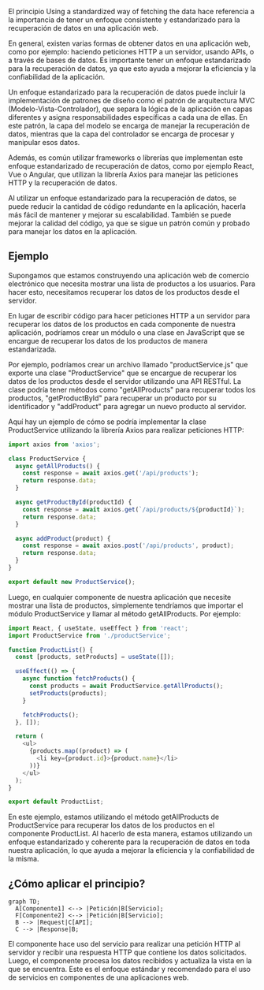 El principio Using a standardized way of fetching the data hace referencia a la importancia de tener un enfoque consistente y estandarizado para la recuperación de datos en una aplicación web.

En general, existen varias formas de obtener datos en una aplicación web, como por ejemplo: haciendo peticiones HTTP a un servidor, usando APIs, o a través de bases de datos. Es importante tener un enfoque estandarizado para la recuperación de datos, ya que esto ayuda a mejorar la eficiencia y la confiabilidad de la aplicación.

Un enfoque estandarizado para la recuperación de datos puede incluir la implementación de patrones de diseño como el patrón de arquitectura MVC (Modelo-Vista-Controlador), que separa la lógica de la aplicación en capas diferentes y asigna responsabilidades específicas a cada una de ellas. En este patrón, la capa del modelo se encarga de manejar la recuperación de datos, mientras que la capa del controlador se encarga de procesar y manipular esos datos.

Además, es común utilizar frameworks o librerías que implementan este enfoque estandarizado de recuperación de datos, como por ejemplo React, Vue o Angular, que utilizan la librería Axios para manejar las peticiones HTTP y la recuperación de datos.

Al utilizar un enfoque estandarizado para la recuperación de datos, se puede reducir la cantidad de código redundante en la aplicación, hacerla más fácil de mantener y mejorar su escalabilidad. También se puede mejorar la calidad del código, ya que se sigue un patrón común y probado para manejar los datos en la aplicación.



## Ejemplo

Supongamos que estamos construyendo una aplicación web de comercio electrónico que necesita mostrar una lista de productos a los usuarios. Para hacer esto, necesitamos recuperar los datos de los productos desde el servidor.

En lugar de escribir código para hacer peticiones HTTP a un servidor para recuperar los datos de los productos en cada componente de nuestra aplicación, podríamos crear un módulo o una clase en JavaScript que se encargue de recuperar los datos de los productos de manera estandarizada.

Por ejemplo, podríamos crear un archivo llamado "productService.js" que exporte una clase "ProductService" que se encargue de recuperar los datos de los productos desde el servidor utilizando una API RESTful. La clase podría tener métodos como "getAllProducts" para recuperar todos los productos, "getProductById" para recuperar un producto por su identificador y "addProduct" para agregar un nuevo producto al servidor.

Aquí hay un ejemplo de cómo se podría implementar la clase ProductService utilizando la librería Axios para realizar peticiones HTTP:

``` javascript
import axios from 'axios';

class ProductService {
  async getAllProducts() {
    const response = await axios.get('/api/products');
    return response.data;
  }

  async getProductById(productId) {
    const response = await axios.get(`/api/products/${productId}`);
    return response.data;
  }

  async addProduct(product) {
    const response = await axios.post('/api/products', product);
    return response.data;
  }
}

export default new ProductService();
```

Luego, en cualquier componente de nuestra aplicación que necesite mostrar una lista de productos, simplemente tendríamos que importar el módulo ProductService y llamar al método getAllProducts. Por ejemplo:

``` javascript
import React, { useState, useEffect } from 'react';
import ProductService from './productService';

function ProductList() {
  const [products, setProducts] = useState([]);

  useEffect(() => {
    async function fetchProducts() {
      const products = await ProductService.getAllProducts();
      setProducts(products);
    }

    fetchProducts();
  }, []);

  return (
    <ul>
      {products.map((product) => (
        <li key={product.id}>{product.name}</li>
      ))}
    </ul>
  );
}

export default ProductList;
```

En este ejemplo, estamos utilizando el método getAllProducts de ProductService para recuperar los datos de los productos en el componente ProductList. Al hacerlo de esta manera, estamos utilizando un enfoque estandarizado y coherente para la recuperación de datos en toda nuestra aplicación, lo que ayuda a mejorar la eficiencia y la confiabilidad de la misma.

## ¿Cómo aplicar el principio?
``` mermaid
graph TD;
  A[Componente1] <--> |Petición|B[Servicio];
  F[Componente2] <--> |Petición|B[Servicio];
  B --> |Request|C[API];
  C --> |Response|B;

```
El componente hace uso del servicio para realizar una petición HTTP al servidor y recibir una respuesta HTTP que contiene los datos solicitados. Luego, el componente procesa los datos recibidos y actualiza la vista en la que se encuentra. Este es el enfoque estándar y recomendado para el uso de servicios en componentes de una aplicaciones web.





